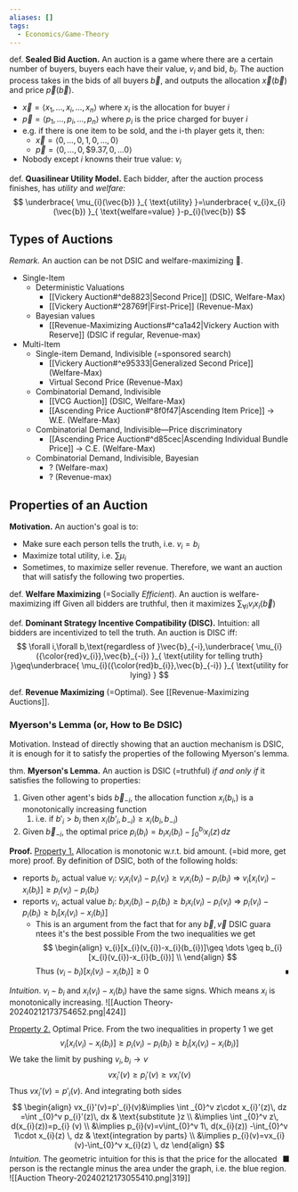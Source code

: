 ```yaml
---
aliases: []
tags:
  - Economics/Game-Theory
---
```

def. **Sealed Bid Auction.** An auction is a game where there are a certain number of buyers, buyers each have their value, $v_{i}$ and bid, $b_{i}$. The auction process takes in the bids of all buyers $\vec{b}$, and outputs the allocation $\vec{x}(\vec{b})$ and price $\vec{p}(\vec{b})$.
- $\vec{x}=\langle x_{1},\dots,x_{i},…,x_{n} \rangle$ where $x_{i}$ is the allocation for buyer $i$
- $\vec{p}= \langle p_{1},\dots,p_{i},\dots,p_{n} \rangle$ where $p_{i}$ is the price charged for buyer $i$
- e.g. if there is one item to be sold, and the i-th player gets it, then:
	- $\vec{x}=\langle 0,\dots, 0,1,0,\dots,0 \rangle$
	- $\vec{p}= \langle 0,\dots,0,\$9.37,0,\dots0 \rangle$
- Nobody except $i$ knowns their true value: $v_{i}$

def. **Quasilinear Utility Model.** Each bidder, after the auction process finishes, has _utility_ and _welfare_:
$$
\underbrace{ \mu_{i}(\vec{b}) }_{ \text{utility} }=\underbrace{ v_{i}x_{i}(\vec{b}) }_{ \text{welfare=value} }-p_{i}(\vec{b})
$$

## Types of Auctions

_Remark._ An auction can be not DSIC and welfare-maximizing 🤯.

- Single-Item
    - Deterministic Valuations
        - [[Vickery Auction#^de8823|Second Price]] (DSIC, Welfare-Max)
        - [[Vickery Auction#^28769f|First-Price]] (Revenue-Max)
    - Bayesian values
        - [[Revenue-Maximizing Auctions#^ca1a42|Vickery Auction with Reserve]] (DSIC if regular, Revenue-max)
- Multi-Item
    - Single-item Demand, Indivisible (=sponsored search)
        - [[Vickery Auction#^e95333|Generalized Second Price]] (Welfare-Max)
        - Virtual Second Price (Revenue-Max)
    - Combinatorial Demand, Indivisible
        - [[VCG Auction]] (DSIC, Welfare-Max)
        - [[Ascending Price Auction#^8f0f47|Ascending Item Price]] → W.E. (Welfare-Max)
    - Combinatorial Demand, Indivisible—Price discriminatory
        - [[Ascending Price Auction#^d85cec|Ascending Individual Bundle Price]] → C.E. (Welfare-Max)
    - Combinatorial Demand, Indivisible, Bayesian
        - ? (Welfare-max)
        - ? (Revenue-max)

## Properties of an Auction

**Motivation.** An auction's goal is to:
- Make sure each person tells the truth, i.e. $v_{i}=b_{i}$
- Maximize total utility, i.e. $\sum\mu_{i}$
- Sometimes, to maximize seller revenue.
Therefore, we want an auction that will satisfy the following two properties.

def. **Welfare Maximizing** (=Socially _Efficient_). An auction is welfare-maximizing iff Given all bidders are truthful, then it maximizes $\sum_{\forall i}v_{i}x_{i}(\vec{b})$

def. **Dominant Strategy Incentive Compatibility (DISC).** Intuition: all bidders are incentivized to tell the truth. An auction is DISC iff:
$$
\forall i,\forall b,\text{regardless of }\vec{b}_{-i},\underbrace{ \mu_{i}({\color{red}v_{i}},\vec{b}_{-i}) }_{ \text{utility for telling truth} }\geq\underbrace{  \mu_{i}({\color{red}b_{i}},\vec{b}_{-i}) }_{ \text{utility for lying} }
$$

def. **Revenue Maximizing** (=Optimal). See [[Revenue-Maximizing Auctions]].
### Myerson's Lemma (or, How to Be DSIC)
Motivation. Instead of directly showing that an auction mechanism is DSIC, it is enough for it to satisfy the properties of the following Myerson's lemma.

thm. **Myerson's Lemma.** An auction is DSIC (=truthful) _if and only if_ it satisfies the following to properties:
1. Given other agent's bids $\vec{b}_{-i}$, the allocation function $x_{i}(b_{i},)$ is a monotonically increasing function
    1. i.e. if $b'_{i}>b_{i}$ then $x_i(b’_i, b_{-i}) \geq x_i(b_i, b_{-i})$
2. Given $\vec{b}_{-i}$, the optimal price $p_{i}(b_{i})=b_{i}x_{i}(b_{i})-\int_{0}^{b_{i}} x_{i}(z) \, dz$

**Proof.**
<u>Property 1.</u> Allocation is monotonic w.r.t. bid amount. (=bid more, get more)
proof. By definition of DSIC, both of the following holds:
- reports $b_{i}$, actual value $v_{i}$: $v_{i}x_{i}(v_{i})-p_{i}(v_{i})\geq v_{i}x_{i}(b_{i})-p_{i}(b_{i})$ ⇒ $v_{i}[x_{i}(v_{i})-x_{i}(b_{i})]\geq p_{i}(v_{i})-p_{i}(b_{i})$
- reports $v_{i}$, actual value $b_{i}$: $b_{i}x_{i}(b_{i})-p_{i}(b_{i})\geq b_{i}x_{i}(v_{i})-p_{i}(v_{i})$ ⇒ $p_{i}(v_{i})-p_{i}(b_{i})\geq b_{i}[x_{i}(v_{i})-x_{i}(b_{i})]$
	- This is an argument from the fact that for any $\vec{b},\vec{v}$ DSIC guara ntees it's the best possible
From the two inequalities we get
$$
\begin{align}
v_{i}[x_{i}(v_{i})-x_{i}(b_{i})]\geq \dots \geq b_{i}[x_{i}(v_{i})-x_{i}(b_{i})] \\
\end{align}
$$
Thus $(v_{i}-b_{i})[x_{i}(v_{i})-x_{i}(b_{i})]\geq 0$ <span style="float:right;">∎</span>

_Intuition_. $v_{i}-b_{i}$ and $x_{i}(v_{i})-x_{i}(b_{i})$ have the same signs. Which means $x_{i}$ is monotonically increasing.
![[Auction Theory-20240212173754652.png|424]]

<u>Property 2.</u> Optimal Price.
From the two inequalities in property 1 we get
$$
v_{i}[x_{i}(v_{i})-x_{i}(b_{i})]\geq p_{i}(v_{i})-p_{i}(b_{i})\geq b_{i}[x_{i}(v_{i})-x_{i}(b_{i})]
$$
We take the limit by pushing $v_{i},b_{i}\to v$
$$
vx_{i}'(v)\geq p_{i}'(v)\geq vx_{i}'(v)
$$
Thus $vx_{i}'(v)=p'_{i}(v)$. And integrating both sides
$$
\begin{align}
vx_{i}'(v)=p'_{i}(v)&\implies \int _{0}^v z\cdot x_{i}'(z)\, dz =\int _{0}^v p_{i}'(z)\, dx & \text{substitute }z \\
&\implies \int _{0}^v z\, d(x_{i}(z))=p_{i} (v) \\
&\implies p_{i}(v)=v\int_{0}^v 1\, d(x_{i}(z)) -\int_{0}^v 1\cdot x_{i}(z) \, dz & \text{integration by parts} \\
&\implies p_{i}(v)=vx_{i}(v)-\int_{0}^v x_{i}(z) \, dz
\end{align}
$$
<span style="float:right;">■</span>
_Intuition._ The geometric intuition for this is that the price for the allocated person is the rectangle minus the area under the graph, i.e. the blue region.
![[Auction Theory-20240212173055410.png|319]]
